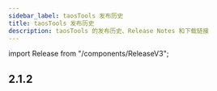 ```yaml
---
sidebar_label: taosTools 发布历史
title: taosTools 发布历史
description: taosTools 的发布历史、Release Notes 和下载链接
---
```


import Release from "/components/ReleaseV3";

## 2.1.2

<Release type="tools" version="2.1.2" />